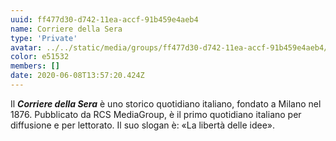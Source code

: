 ```yaml
---
uuid: ff477d30-d742-11ea-accf-91b459e4aeb4
name: Corriere della Sera
type: 'Private'
avatar: ../../static/media/groups/ff477d30-d742-11ea-accf-91b459e4aeb4/media-corriere-della-sera-logo.jpg
color: e51532
members: []
date: 2020-06-08T13:57:20.424Z
---
```


Il ***Corriere della Sera*** è uno storico quotidiano italiano, fondato a Milano nel 1876. Pubblicato da RCS MediaGroup, è il primo quotidiano italiano per diffusione e per lettorato. Il suo slogan è: «La libertà delle idee».